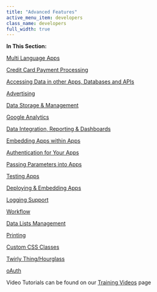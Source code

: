 ```yaml
---
title: "Advanced Features"
active_menu_item: developers
class_name: developers
full_width: true
---
```



**In This Section:**

[Multi Language Apps](advanced-features/multi-language-apps/)

[Credit Card Payment Processing](advanced-features/credit-card-payment-processing/)

[Accessing Data in other Apps, Databases and APIs](advanced-features/accessing-data-in-other-apps,-databases-and-apis/)

[Advertising](advanced-features/pro-account-advertising)

[Data Storage & Management](advanced-features/data-storage--management/)

[Google Analytics](advanced-features/google-analytics/)

[Data Integration, Reporting & Dashboards](advanced-features/data-integration,-reporting--dashboards/)

[Embedding Apps within Apps](advanced-features/embedding-apps-within-apps/)

[Authentication for Your Apps](advanced-features/authentication-for-your-apps/)

[Passing Parameters into Apps](advanced-features/passing-parameters-into-apps/)

[Testing Apps](advanced-features/testing-apps/)

[Deploying & Embedding Apps](advanced-features/deploying--embedding-apps/)

[Logging Support](advanced-features/logging-support/)

[Workflow](advanced-features/workflow/)

[Data Lists Management](advanced-features/data-lists-management/)

[Printing](advanced-features/printing/)

[Custom CSS Classes](advanced-features/custom-css-classes/)

[Twirly Thing/Hourglass](advanced-features/twirly-thing/hourglass/)

[oAuth](advanced-features/oauth/)

Video Tutorials can be found on our [Training Videos](http://www.applicationcraft.com/mobile-application/developer-center/training-videos) page

